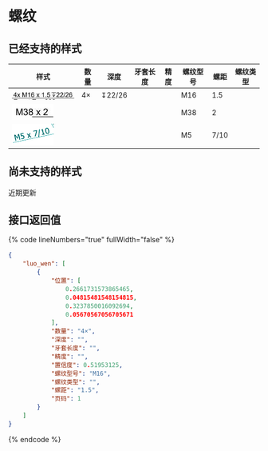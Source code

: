 # 螺纹

## 已经支持的样式

<table data-view="cards"><thead><tr><th>样式</th><th>数量</th><th>深度</th><th>牙套长度</th><th>精度</th><th>螺纹型号</th><th>螺距</th><th>螺纹类型</th></tr></thead><tbody><tr><td><img src="../.gitbook/assets/thread-1.png" alt=""></td><td>4×</td><td>↧22/26</td><td></td><td></td><td>M16</td><td>1.5</td><td></td></tr><tr><td><img src="../.gitbook/assets/thread-2.png" alt=""></td><td></td><td></td><td></td><td></td><td>M38</td><td>2</td><td></td></tr><tr><td><img src="../.gitbook/assets/thread-3.png" alt=""></td><td></td><td></td><td></td><td></td><td>M5</td><td>7/10</td><td></td></tr></tbody></table>



## 尚未支持的样式

近期更新



## 接口返回值



{% code lineNumbers="true" fullWidth="false" %}
```json
{
    "luo_wen": [
        {
            "位置": [
                0.2661731573865465,
                0.04815481548154815,
                0.3237850016092694,
                0.05670567056705671
            ],
            "数量": "4×",
            "深度": "",
            "牙套长度": "",
            "精度": "",
            "置信度": 0.51953125,
            "螺纹型号": "M16",
            "螺纹类型": "",
            "螺距": "1.5",
            "页码": 1
        }
    ]
}
```
{% endcode %}

